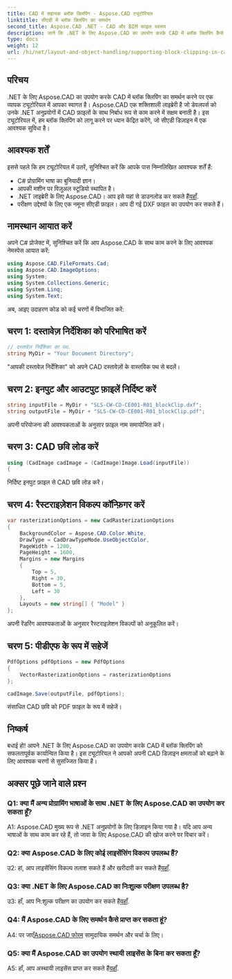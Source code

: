 ```yaml
---
title: CAD में सहायक ब्लॉक क्लिपिंग - Aspose.CAD ट्यूटोरियल
linktitle: सीएडी में ब्लॉक क्लिपिंग का समर्थन
second_title: Aspose.CAD .NET - CAD और BIM फ़ाइल स्वरूप
description: जानें कि .NET के लिए Aspose.CAD का उपयोग करके CAD में ब्लॉक क्लिपिंग कैसे लागू करें। इस चरण-दर-चरण ट्यूटोरियल के साथ अपनी डिज़ाइन क्षमताओं को बढ़ाएं।
type: docs
weight: 12
url: /hi/net/layout-and-object-handling/supporting-block-clipping-in-cad/
---
```

## परिचय

.NET के लिए Aspose.CAD का उपयोग करके CAD में ब्लॉक क्लिपिंग का समर्थन करने पर एक व्यापक ट्यूटोरियल में आपका स्वागत है। Aspose.CAD एक शक्तिशाली लाइब्रेरी है जो डेवलपर्स को उनके .NET अनुप्रयोगों में CAD फ़ाइलों के साथ निर्बाध रूप से काम करने में सक्षम बनाती है। इस ट्यूटोरियल में, हम ब्लॉक क्लिपिंग को लागू करने पर ध्यान केंद्रित करेंगे, जो सीएडी डिज़ाइन में एक आवश्यक सुविधा है।

## आवश्यक शर्तें

इससे पहले कि हम ट्यूटोरियल में उतरें, सुनिश्चित करें कि आपके पास निम्नलिखित आवश्यक शर्तें हैं:

- C# प्रोग्रामिंग भाषा का बुनियादी ज्ञान।
- आपकी मशीन पर विज़ुअल स्टूडियो स्थापित है।
-  .NET लाइब्रेरी के लिए Aspose.CAD। आप इसे यहां से डाउनलोड कर सकते हैं[यहाँ](https://releases.aspose.com/cad/net/).
- परीक्षण उद्देश्यों के लिए एक नमूना सीएडी फ़ाइल। आप दी गई DXF फ़ाइल का उपयोग कर सकते हैं।

## नामस्थान आयात करें

अपने C# प्रोजेक्ट में, सुनिश्चित करें कि आप Aspose.CAD के साथ काम करने के लिए आवश्यक नेमस्पेस आयात करें:

```csharp
using Aspose.CAD.FileFormats.Cad;
using Aspose.CAD.ImageOptions;
using System;
using System.Collections.Generic;
using System.Linq;
using System.Text;
```

अब, आइए उदाहरण कोड को कई चरणों में विभाजित करें:

## चरण 1: दस्तावेज़ निर्देशिका को परिभाषित करें

```csharp
// दस्तावेज़ निर्देशिका का पथ.
string MyDir = "Your Document Directory";
```

"आपकी दस्तावेज़ निर्देशिका" को अपने CAD दस्तावेज़ों के वास्तविक पथ से बदलें।

## चरण 2: इनपुट और आउटपुट फ़ाइलें निर्दिष्ट करें

```csharp
string inputFile = MyDir + "SLS-CW-CD-CE001-R01_blockClip.dxf";
string outputFile = MyDir + "SLS-CW-CD-CE001-R01_blockClip.pdf";
```

अपनी परियोजना की आवश्यकताओं के अनुसार फ़ाइल नाम समायोजित करें।

## चरण 3: CAD छवि लोड करें

```csharp
using (CadImage cadImage = (CadImage)Image.Load(inputFile))
{
```

निर्दिष्ट इनपुट फ़ाइल से CAD छवि लोड करें।

## चरण 4: रैस्टराइज़ेशन विकल्प कॉन्फ़िगर करें

```csharp
var rasterizationOptions = new CadRasterizationOptions
{
    BackgroundColor = Aspose.CAD.Color.White,
    DrawType = CadDrawTypeMode.UseObjectColor,
    PageWidth = 1200,
    PageHeight = 1600,
    Margins = new Margins
    {
        Top = 5,
        Right = 30,
        Bottom = 5,
        Left = 30
    },
    Layouts = new string[] { "Model" }
};
```

अपनी रेंडरिंग आवश्यकताओं के अनुसार रैस्टराइज़ेशन विकल्पों को अनुकूलित करें।

## चरण 5: पीडीएफ के रूप में सहेजें

```csharp
PdfOptions pdfOptions = new PdfOptions
{
    VectorRasterizationOptions = rasterizationOptions
};

cadImage.Save(outputFile, pdfOptions);
```

संसाधित CAD छवि को PDF फ़ाइल के रूप में सहेजें।

## निष्कर्ष

बधाई हो! आपने .NET के लिए Aspose.CAD का उपयोग करके CAD में ब्लॉक क्लिपिंग को सफलतापूर्वक कार्यान्वित किया है। इस ट्यूटोरियल ने आपको अपनी CAD डिज़ाइन क्षमताओं को बढ़ाने के लिए आवश्यक चरणों से सुसज्जित किया है।

## अक्सर पूछे जाने वाले प्रश्न

### Q1: क्या मैं अन्य प्रोग्रामिंग भाषाओं के साथ .NET के लिए Aspose.CAD का उपयोग कर सकता हूँ?

A1: Aspose.CAD मुख्य रूप से .NET अनुप्रयोगों के लिए डिज़ाइन किया गया है। यदि आप अन्य भाषाओं के साथ काम कर रहे हैं, तो जावा के लिए Aspose.CAD की खोज करने पर विचार करें।

### Q2: क्या Aspose.CAD के लिए कोई लाइसेंसिंग विकल्प उपलब्ध हैं?

 उ2: हां, आप लाइसेंसिंग विकल्प तलाश सकते हैं और खरीदारी कर सकते हैं[यहाँ](https://purchase.aspose.com/buy).

### Q3: क्या .NET के लिए Aspose.CAD का निःशुल्क परीक्षण उपलब्ध है?

 उ3: हाँ, आप नि:शुल्क परीक्षण का उपयोग कर सकते हैं[यहाँ](https://releases.aspose.com/).

### Q4: मैं Aspose.CAD के लिए समर्थन कैसे प्राप्त कर सकता हूं?

 A4: पर जाएँ[Aspose.CAD फोरम](https://forum.aspose.com/c/cad/19) सामुदायिक समर्थन और चर्चा के लिए।

### Q5: क्या मैं Aspose.CAD का उपयोग स्थायी लाइसेंस के बिना कर सकता हूँ?

 A5: हाँ, आप अस्थायी लाइसेंस प्राप्त कर सकते हैं[यहाँ](https://purchase.aspose.com/temporary-license/).